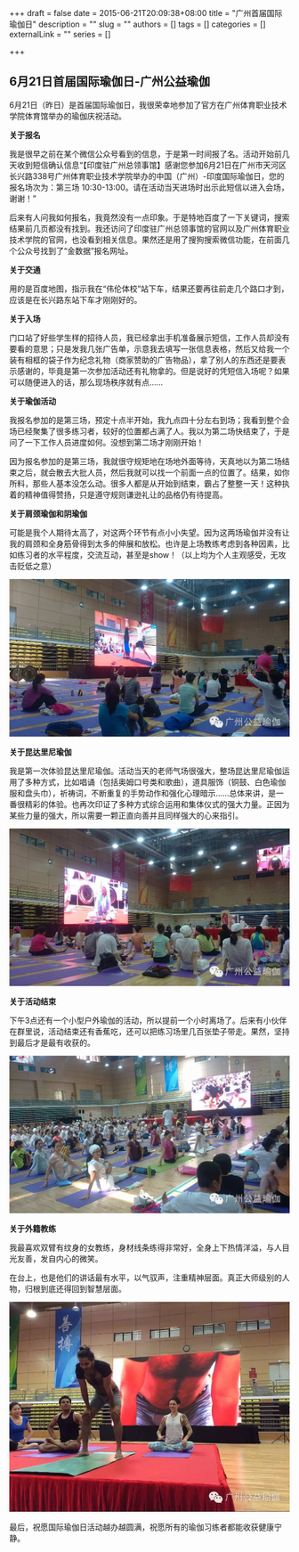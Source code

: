 +++
draft = false
date = 2015-06-21T20:09:38+08:00
title = "广州首届国际瑜伽日"
description = ""
slug = ""
authors = []
tags = []
categories = []
externalLink = ""
series = []

+++


## **6月21日首届国际瑜伽日-广州公益瑜伽**


6月21日（昨日）是首届国际瑜伽日，我很荣幸地参加了官方在广州体育职业技术学院体育馆举办的瑜伽庆祝活动。


**关于报名**

我是很早之前在某个微信公众号看到的信息，于是第一时间报了名。活动开始前几天收到短信确认信息“【印度驻广州总领事馆】感谢您参加6月21日在广州市天河区长兴路338号广州体育职业技术学院举办的中国（广州）-印度国际瑜伽日，您的报名场次为：第三场 10:30-13:00。请在活动当天进场时出示此短信以进入会场，谢谢！”

后来有人问我如何报名，我竟然没有一点印象。于是特地百度了一下关键词，搜索结果前几页都没有找到。我还访问了印度驻广州总领事馆的官网以及广州体育职业技术学院的官网，也没看到相关信息。果然还是用了搜狗搜索微信功能，在前面几个公众号找到了“金数据”报名网址。


**关于交通**

用的是百度地图，指示我在“伟伦体校”站下车，结果还要再往前走几个路口才到，应该是在长兴路东站下车才刚刚好的。


**关于入场**

门口站了好些学生样的招待人员，我已经拿出手机准备展示短信，工作人员却没有要看的意思；只是发我几张广告单，示意我去填写一张信息表格，然后又给我一个装有相框的袋子作为纪念礼物（商家赞助的广告物品），拿了别人的东西还是要表示感谢的，毕竟是第一次参加活动还有礼物拿的。但是说好的凭短信入场呢？如果可以随便进入的话，那么现场秩序就有点……



**关于瑜伽活动**

我报名参加的是第三场，预定十点半开始，我九点四十分左右到场；我看到整个会场已经聚集了很多练习者，较好的位置都占满了人。我以为第二场快结束了，于是问了一下工作人员进度如何。没想到第二场才刚刚开始！

因为报名参加的是第三场，我就很守规矩地在场地外面等待，天真地以为第二场结束之后，就会散去大批人员，然后我就可以找一个前面一点的位置了。结果，如你所料，那些人基本没怎么动。很多人都是从开始到结束，霸占了整整一天！这种执着的精神值得赞扬，只是遵守规则谦逊礼让的品格仍有待提高。


**关于肩颈瑜伽和阴瑜伽**

可能是我个人期待太高了，对这两个环节有点小小失望。因为这两场瑜伽并没有让我的肩颈和全身筋骨得到太多的伸展和放松。也许是上场教练考虑到各种因素，比如练习者的水平程度，交流互动，甚至是show！（以上均为个人主观感受，无攻击贬低之意）

![](https://raw.githubusercontent.com/lshcool/pic/master/202112221621335.jpg)


**关于昆达里尼瑜伽**

我是第一次体验昆达里尼瑜伽。活动当天的老师气场很强大，整场昆达里尼瑜伽运用了多种方式，比如唱诵（包括奥姆口号类和歌曲），道具服饰（铜鼓、白色瑜伽服和盘头巾），祈祷词，不断重复的手势动作和强化心理暗示……总体来讲，是一番很精彩的体验。也再次印证了多种方式综合运用和集体仪式的强大力量。正因为某些力量的强大，所以需要一颗正直向善并且同样强大的心来指引。

![](https://raw.githubusercontent.com/lshcool/pic/master/202112221621337.jpg)


**关于活动结束**

下午3点还有一个小型户外瑜伽的活动，所以提前一个小时离场了。后来有小伙伴在群里说，活动结束还有香蕉吃，还可以把练习场里几百张垫子带走。果然，坚持到最后才是最有收获的。

![](https://raw.githubusercontent.com/lshcool/pic/master/202112221621338.jpg)


**关于外籍教练**

我最喜欢双臂有纹身的女教练，身材线条练得非常好，全身上下热情洋溢，与人目光友善，发自内心的微笑。

在台上，也是他们的讲话最有水平，以气驭声，注重精神层面。真正大师级别的人物，归根到底还得回到智慧层面。

![](https://raw.githubusercontent.com/lshcool/pic/master/202112221621339.jpg)

最后，祝愿国际瑜伽日活动越办越圆满，祝愿所有的瑜伽习练者都能收获健康宁静。
